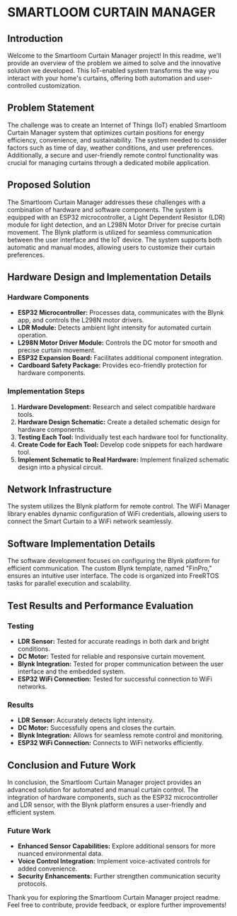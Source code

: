 # SMARTLOOM CURTAIN MANAGER

## Introduction

Welcome to the Smartloom Curtain Manager project! In this readme, we'll provide an overview of the problem we aimed to solve and the innovative solution we developed. This IoT-enabled system transforms the way you interact with your home's curtains, offering both automation and user-controlled customization.

## Problem Statement

The challenge was to create an Internet of Things (IoT) enabled Smartloom Curtain Manager system that optimizes curtain positions for energy efficiency, convenience, and sustainability. The system needed to consider factors such as time of day, weather conditions, and user preferences. Additionally, a secure and user-friendly remote control functionality was crucial for managing curtains through a dedicated mobile application.

## Proposed Solution

The Smartloom Curtain Manager addresses these challenges with a combination of hardware and software components. The system is equipped with an ESP32 microcontroller, a Light Dependent Resistor (LDR) module for light detection, and an L298N Motor Driver for precise curtain movement. The Blynk platform is utilized for seamless communication between the user interface and the IoT device. The system supports both automatic and manual modes, allowing users to customize their curtain preferences.

## Hardware Design and Implementation Details

### Hardware Components

- **ESP32 Microcontroller:** Processes data, communicates with the Blynk app, and controls the L298N motor drivers.
- **LDR Module:** Detects ambient light intensity for automated curtain operation.
- **L298N Motor Driver Module:** Controls the DC motor for smooth and precise curtain movement.
- **ESP32 Expansion Board:** Facilitates additional component integration.
- **Cardboard Safety Package:** Provides eco-friendly protection for hardware components.

### Implementation Steps

1. **Hardware Development:** Research and select compatible hardware tools.
2. **Hardware Design Schematic:** Create a detailed schematic design for hardware components.
3. **Testing Each Tool:** Individually test each hardware tool for functionality.
4. **Create Code for Each Tool:** Develop code snippets for each hardware tool.
5. **Implement Schematic to Real Hardware:** Implement finalized schematic design into a physical circuit.

## Network Infrastructure

The system utilizes the Blynk platform for remote control. The WiFi Manager library enables dynamic configuration of WiFi credentials, allowing users to connect the Smart Curtain to a WiFi network seamlessly.

## Software Implementation Details

The software development focuses on configuring the Blynk platform for efficient communication. The custom Blynk template, named "FinPro," ensures an intuitive user interface. The code is organized into FreeRTOS tasks for parallel execution and scalability.

## Test Results and Performance Evaluation

### Testing

- **LDR Sensor:** Tested for accurate readings in both dark and bright conditions.
- **DC Motor:** Tested for reliable and responsive curtain movement.
- **Blynk Integration:** Tested for proper communication between the user interface and the embedded system.
- **ESP32 WiFi Connection:** Tested for successful connection to WiFi networks.

### Results

- **LDR Sensor:** Accurately detects light intensity.
- **DC Motor:** Successfully opens and closes the curtain.
- **Blynk Integration:** Allows for seamless remote control and monitoring.
- **ESP32 WiFi Connection:** Connects to WiFi networks efficiently.

## Conclusion and Future Work

In conclusion, the Smartloom Curtain Manager project provides an advanced solution for automated and manual curtain control. The integration of hardware components, such as the ESP32 microcontroller and LDR sensor, with the Blynk platform ensures a user-friendly and efficient system.

### Future Work

- **Enhanced Sensor Capabilities:** Explore additional sensors for more nuanced environmental data.
- **Voice Control Integration:** Implement voice-activated controls for added convenience.
- **Security Enhancements:** Further strengthen communication security protocols.

Thank you for exploring the Smartloom Curtain Manager project readme. Feel free to contribute, provide feedback, or explore further improvements!
